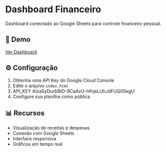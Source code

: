 # Dashboard Financeiro

Dashboard conectado ao Google Sheets para controle financeiro pessoal.

## 🚀 Demo
[Ver Dashboard](https://SEU-USUARIO.github.io/financial-dashboard/)

## ⚙️ Configuração
1. Obtenha uma API Key do Google Cloud Console
2. Edite o arquivo `index.html` 
3. API_KEY AIzaSyDurbBtD-9CaAzU-hfnjeLUhJdFUQ05egU
4. Configure sua planilha como pública

## 📊 Recursos
- Visualização de receitas e despesas
- Conexão com Google Sheets
- Interface responsiva
- Gráficos em tempo real
